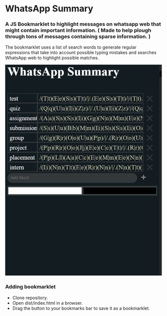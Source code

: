 # WhatsApp Summary

### A JS Bookmarklet to highlight messages on whatsapp web that might contain important information. ( Made to help plough through tons of messages containing sparse information. )

The bookmarklet uses a list of search words to generate regular expressions that take into account possible typing mistakes and searches WhatsApp web to highlight possible matches.

![](./images/settings.PNG)

### Adding bookmarklet
- Clone repository.
- Open dist/index.html in a browser.
- Drag the button to your bookmarks bar to save it as a bookmarklet.